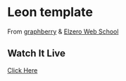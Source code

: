 
# Leon template

From [graphberry](https://www.graphberry.com/item/leon-psd-agency-template) & [Elzero Web School](https://www.youtube.com/playlist?list=PLDoPjvoNmBAzHSjcR-HnW9tnxyuye8KbF)

##  Watch It Live
[Click Here](https://ahmed-m-abdelfatah.github.io/leon)


  
